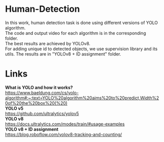 # Human-Detection

In this work, human detection task is done using different versions of YOLO algorithm. <br />
The code and output video for each algorithm is in the corresponding folder. <br />
The best results are achieved by YOLOv8.<br />
For adding unique id to detected objects, we use supervision library and its utils. The results are in "YOLOv8 + ID assignment" folder. <br />


# Links <br />
**What is YOLO and how it works?** <br />
https://www.baeldung.com/cs/yolo-algorithm#:~:text=YOLO%20algorithm%20aims%20to%20predict,Width%20of%20the%20box%20(%20) <br />
**YOLO v5** <br />
https://github.com/ultralytics/yolov5 <br />
**YOLO v8** <br />
https://docs.ultralytics.com/modes/train/#usage-examples <br />
**YOLO v8 + ID assignment** <br />
https://blog.roboflow.com/yolov8-tracking-and-counting/ <br />
